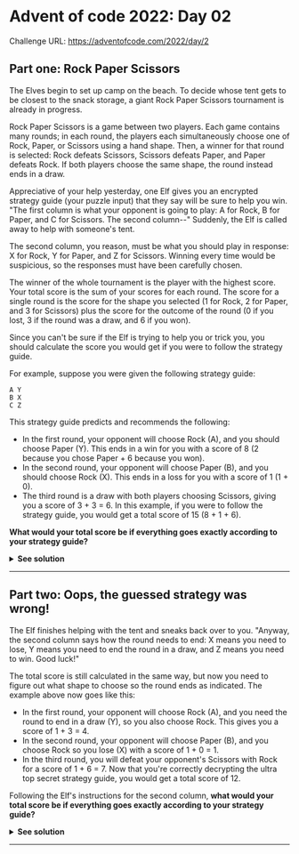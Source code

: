 # Advent of code 2022: Day 02

Challenge URL: https://adventofcode.com/2022/day/2

## Part one: Rock Paper Scissors

The Elves begin to set up camp on the beach. To decide whose tent gets to be closest to the snack storage, a giant Rock Paper Scissors tournament is already in progress.

Rock Paper Scissors is a game between two players. Each game contains many rounds; in each round, the players each simultaneously choose one of Rock, Paper, or Scissors using a hand shape. Then, a winner for that round is selected: Rock defeats Scissors, Scissors defeats Paper, and Paper defeats Rock. If both players choose the same shape, the round instead ends in a draw.

Appreciative of your help yesterday, one Elf gives you an encrypted strategy guide (your puzzle input) that they say will be sure to help you win. "The first column is what your opponent is going to play: A for Rock, B for Paper, and C for Scissors. The second column--" Suddenly, the Elf is called away to help with someone's tent.

The second column, you reason, must be what you should play in response: X for Rock, Y for Paper, and Z for Scissors. Winning every time would be suspicious, so the responses must have been carefully chosen.

The winner of the whole tournament is the player with the highest score. Your total score is the sum of your scores for each round. The score for a single round is the score for the shape you selected (1 for Rock, 2 for Paper, and 3 for Scissors) plus the score for the outcome of the round (0 if you lost, 3 if the round was a draw, and 6 if you won).

Since you can't be sure if the Elf is trying to help you or trick you, you should calculate the score you would get if you were to follow the strategy guide.

For example, suppose you were given the following strategy guide:

```
A Y
B X
C Z
```

This strategy guide predicts and recommends the following:

- In the first round, your opponent will choose Rock (A), and you should choose Paper (Y). This ends in a win for you with a score of 8 (2 because you chose Paper + 6 because you won).
- In the second round, your opponent will choose Paper (B), and you should choose Rock (X). This ends in a loss for you with a score of 1 (1 + 0).
- The third round is a draw with both players choosing Scissors, giving you a score of 3 + 3 = 6.
  In this example, if you were to follow the strategy guide, you would get a total score of 15 (8 + 1 + 6).

**What would your total score be if everything goes exactly according to your strategy guide?**

<details>
<summary><strong>See solution</strong></summary>
We can start solving this problem by modeling the structure of the Rock Paper Scissors game. A central piece of it is the hand shape each player can choose. The options are well-known and we can model them all as an enum:

```rust
enum HandShape {
    ROCK,
    PAPER,
    SCISSORS,
}
```

Then, we can start adding behavior to this enum (yes, Rust allows us to do that). We can first add information about which hand shape defeats the other one. This is as simple as:

```rust
#[derive(Copy, Clone, Debug, PartialEq)]
impl HandShape {
    // -- snip --
    pub fn get_defeated(&self) -> HandShape {
        match self {
            HandShape::ROCK => HandShape::SCISSORS,
            HandShape::PAPER => HandShape::ROCK,
            HandShape::SCISSORS => HandShape::PAPER,
        }
    }
}

// -- snip --
#[cfg(test)]
mod hand_shape_tests {
    // -- snip --
    #[test]
    fn should_return_the_shape_which_defeats_it() {
        let rock = HandShape::ROCK;
        let paper = HandShape::PAPER;
        let scissors = HandShape::SCISSORS;

        assert_eq!(HandShape::PAPER, rock.get_defeater());
        assert_eq!(HandShape::SCISSORS, paper.get_defeater());
        assert_eq!(HandShape::ROCK, scissors.get_defeater());
    }
}
```

By the same token, we can add a method to get information about which hand shape defeats the current shape:

```rust
impl HandShape {
    // -- snip --
    pub fn get_defeater(&self) -> HandShape {
        match self {
            HandShape::ROCK => HandShape::PAPER,
            HandShape::PAPER => HandShape::SCISSORS,
            HandShape::SCISSORS => HandShape::ROCK,
        }
    }
}

// -- snip --

#[cfg(test)]
mod hand_shape_tests {
    // -- snip --
    #[test]
    fn should_return_the_shape_which_it_defeats() {
        let rock = HandShape::ROCK;
        let paper = HandShape::PAPER;
        let scissors = HandShape::SCISSORS;

        assert_eq!(HandShape::SCISSORS, rock.get_defeated());
        assert_eq!(HandShape::ROCK, paper.get_defeated());
        assert_eq!(HandShape::PAPER, scissors.get_defeated());
    }
}
```

As the challenge describes, we also need to store information about how many points a player can get by choosing a specific shape. This logic is implemented below:

```rust
impl HandShape {
  // -- snip --
    pub fn get_points(&self) -> i32 {
        match self {
            HandShape::ROCK => 1,
            HandShape::PAPER => 2,
            HandShape::SCISSORS => 3,
        }
    }
}

// -- snip --

#[cfg(test)]
mod hand_shape_tests {
// -- snip --
    #[test]
    fn should_return_1_if_it_is_a_rock_shape() {
        assert_eq!(1, HandShape::ROCK.get_points());
    }

    #[test]
    fn should_return_2_if_it_is_a_paper_shape() {
        assert_eq!(2, HandShape::PAPER.get_points());
    }

    #[test]
    fn should_return_2_if_it_is_a_scissors_shape() {
        assert_eq!(3, HandShape::SCISSORS.get_points());
    }
}
```

With the `HandShape` logic in place, we can start worrying about battles. We can introduce the concept of rounds, where each round is a hand shape against the other. Following this logic, we can implement a `RoundResult` enum, which (as the name strongly suggests) holds information about the result of a battle round:

```rust
pub enum RoundResult {
    WIN,
    LOSS,
    DRAW,
}
```

With this, we can now implement a method in `HandShape` to process a battle against another shape:

```rust
impl HandShape {
  // -- snip --
    pub fn against(&self, other: HandShape) -> RoundResult {
        if self.get_defeated() == other {
            RoundResult::WIN
        } else if self.get_defeater() == other {
            RoundResult::LOSS
        } else {
            RoundResult::DRAW
        }
    }
}
```

_Note: There are many tests for this method because of all possible permutations, so they'll be excluded from this text. You can find them all in the source code._

That's all for the core functionality of the game. Now that it is fully modeled, we can start implementing the logic of processing a battle round, collecting information about the winner and computing the total number of points of a round.

Let's start by implementing an enum to hold information about the winner. It is as simple as:

```rust
pub enum RoundWinner {
    USER,
    OPPONENT,
    NONE,
}
```

Next, let's create a struct that will hold the information about the hand shapes that both the user and their opponent played:

```rust
pub struct RockPaperScissorsGuessedStrategy {
    pub user_hand_shape: HandShape,
    pub opponent_hand_shape: HandShape,
}

impl RockPaperScissorsGuessedStrategy {
    pub fn build(
        opponent_hand_shape: HandShape,
        user_hand_shape: HandShape,
    ) -> RockPaperScissorsGuessedStrategy {
        RockPaperScissorsGuessedStrategy {
            opponent_hand_shape,
            user_hand_shape,
        }
    }
}
```

Now, by using the `HandShape` and `RoundWinner` enums, we can easily compute the winner of a round:

```rust
impl RockPaperScissorsGuessedStrategy {
    // -- snip --
    fn get_round_result(&self) -> RoundResult {
        self.user_hand_shape.against(self.opponent_hand_shape)
    }

    pub fn get_winner(&self) -> RoundWinner {
        match self.get_round_result() {
            RoundResult::DRAW => RoundWinner::NONE,
            RoundResult::WIN => RoundWinner::USER,
            RoundResult::LOSS => RoundWinner::OPPONENT,
        }
    }
}

#[cfg(test)]
mod guessed_strategy_tests {
    // -- snip
    #[test]
    fn should_return_the_correct_winner() {
        let opponent_hand_shape = HandShape::ROCK;
        let user_hand_shape = HandShape::PAPER;
        let round =
            RockPaperScissorsGuessedStrategy::build(opponent_hand_shape, user_hand_shape);

        assert_eq!(RoundWinner::USER, round.get_winner());
    }
}
```

We also need to compute the total points of a round:

```rust
impl RockPaperScissorsGuessedStrategy {
    // -- snip --
    pub fn get_total_points(&self) -> i32 {
        let symbol_points = self.user_hand_shape.get_points();
        let round_points = self.get_round_result().get_points();

        symbol_points + round_points
    }
}

#[cfg(test)]
mod guessed_strategy_tests {
    // -- snip --
    #[test]
    fn should_return_the_correct_number_of_points_for_a_win_with_paper() {
        let opponent_hand_shape = HandShape::ROCK;
        let user_hand_shape = HandShape::PAPER;
        let round =
            RockPaperScissorsGuessedStrategy::build(opponent_hand_shape, user_hand_shape);

        assert_eq!(8, round.get_total_points());
    }
}
```

And that's it! Now we just need to add boilerplate code to load the input file, parse the arguments and aggregate the results for all of the rounds considered in the strategy.

```rust
fn main() {
    let contents = fs::read_to_string("sample.txt").expect("should be able to read the input file");
    let contents: Vec<&str> = contents.lines().collect();

    run_guessed_strategy(&contents);
}

fn run_guessed_strategy(contents: &Vec<&str>) {
    let mut total_score = 0;

    for line in contents {
        let round_info: Vec<&str> = line.split(" ").collect();
        let opponent_hand_shape = round_info
            .get(0)
            .expect("should be able to find the opponent's play");

        let user_hand_shape = round_info
            .get(1)
            .expect("should be able to find the user play");

        let round = RockPaperScissorsGuessedStrategy::build(
            letter_to_symbol(opponent_hand_shape),
            letter_to_symbol(user_hand_shape),
        );

        total_score += round.get_total_points();
    }

    println!("Total score for the whole strategy is {}", total_score);
}
```

That's all!

</details>

---

## Part two: Oops, the guessed strategy was wrong!

The Elf finishes helping with the tent and sneaks back over to you. "Anyway, the second column says how the round needs to end: X means you need to lose, Y means you need to end the round in a draw, and Z means you need to win. Good luck!"

The total score is still calculated in the same way, but now you need to figure out what shape to choose so the round ends as indicated. The example above now goes like this:

- In the first round, your opponent will choose Rock (A), and you need the round to end in a draw (Y), so you also choose Rock. This gives you a score of 1 + 3 = 4.
- In the second round, your opponent will choose Paper (B), and you choose Rock so you lose (X) with a score of 1 + 0 = 1.
- In the third round, you will defeat your opponent's Scissors with Rock for a score of 1 + 6 = 7.
  Now that you're correctly decrypting the ultra top secret strategy guide, you would get a total score of 12.

Following the Elf's instructions for the second column, **what would your total score be if everything goes exactly according to your strategy guide?**

<details>
<summary><strong>See solution</strong></summary>

As the meaning of the input data changed a little bit after the latest clarifications from the elf, we now need to update the code. Thankfully, all the game logic implemented for `HandShape` still applies. With this in mind, the only thing we need to do is implement a new strategy, one that takes into consideration the expected hand shape to satisfy a battle result, but also computes the winner and the total points for a round, with minor modifications to comply with the new definitions.

Let's start by defining the struct:

```rust
pub struct RockPaperScissorsRealStrategy {
    pub expected_result: RoundResult,
    pub opponents_play: HandShape,
}
```

Then, we can add a method to return the expected hand shape to satisfy an expected battle result:

```rust
pub struct RockPaperScissorsRealStrategy {
    // -- snip --
    pub fn get_expected_hand_shape_to_satisfy_result(&self) -> HandShape {
        match self.expected_result {
            RoundResult::DRAW => self.opponents_play.clone(),
            RoundResult::WIN => self.opponents_play.get_defeater(),
            RoundResult::LOSS => self.opponents_play.get_defeated(),
        }
    }
}
```

The logic to find the winner is straightforward, considering that we are going to follow the suggested strategy:

```rust
pub struct RockPaperScissorsRealStrategy {
    // -- snip --
    pub fn get_winner(&self) -> RoundWinner {
        match self.expected_result {
            RoundResult::DRAW => RoundWinner::NONE,
            RoundResult::WIN => RoundWinner::USER,
            RoundResult::LOSS => RoundWinner::OPPONENT,
        }
    }
}
```

Calculating the total points for a battle round is also straightforward, we just need to sum the points of using the symbol calculated from `get_expected_hand_shape_to_satisfy_result` to the points from the battle round itself:

```rust
pub struct RockPaperScissorsRealStrategy {
    // -- snip --
    pub fn get_total_points(&self) -> i32 {
        let hand_shape = self.get_expected_hand_shape_to_satisfy_result();
        let symbol_points = hand_shape.get_points();
        let round_points = self.expected_result.get_points();

        symbol_points + round_points
    }
}
```

_Note: there are a lot of tests for the methods presented above. Make sure to check the source code to see them if you're curious._

And that's it! Now we just need to take care of the boilerplate:

```rust
fn run_real_strategy(contents: &Vec<&str>) {
    let mut total_score = 0;

    for line in contents {
        let round_info: Vec<&str> = line.split(" ").collect();
        let opponents_play = round_info
            .get(0)
            .expect("should be able to find the opponent's play");

        let suggested_result_letter = round_info
            .get(1)
            .expect("should be able to find the suggested result letter");

        let round = RockPaperScissorsRealStrategy::build(
            letter_to_symbol(opponents_play),
            letter_to_suggested_result(suggested_result_letter),
        );

        total_score += round.get_total_points();
    }

    println!("Total score for the whole strategy is {}", total_score);
}
```

And that's all!

</details>

---
